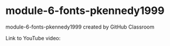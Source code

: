 # module-6-fonts-pkennedy1999
module-6-fonts-pkennedy1999 created by GitHub Classroom

Link to YouTube video: 
